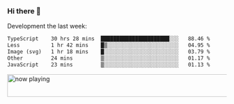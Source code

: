 ### Hi there 👋

Development the last week:
<!--START_SECTION:waka-->

```txt
TypeScript    30 hrs 28 mins  ██████████████████████░░░   88.46 %
Less          1 hr 42 mins    █▒░░░░░░░░░░░░░░░░░░░░░░░   04.95 %
Image (svg)   1 hr 18 mins    █░░░░░░░░░░░░░░░░░░░░░░░░   03.79 %
Other         24 mins         ▒░░░░░░░░░░░░░░░░░░░░░░░░   01.17 %
JavaScript    23 mins         ▒░░░░░░░░░░░░░░░░░░░░░░░░   01.13 %
```

<!--END_SECTION:waka-->

<!--
**JASONPANGGO/jasonpanggo** is a ✨ _special_ ✨ repository because its `README.md` (this file) appears on your GitHub profile.

Here are some ideas to get you started:

- 🔭 I’m currently working on ...
- 🌱 I’m currently learning ...
- 👯 I’m looking to collaborate on ...
- 🤔 I’m looking for help with ...
- 💬 Ask me about ...
- 📫 How to reach me: ...
- 😄 Pronouns: ...
- ⚡ Fun fact: ...
-->

<a href="https://volt.fm/user/q8yd9e79csfr57rt" target="_blank"><img src="https://spotify-badge-egoist.vercel.app/api/now-playing" width="540" height="52" alt="now playing"></a>
